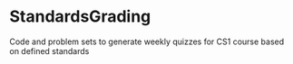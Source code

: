 # StandardsGrading
Code and problem sets to generate weekly quizzes for CS1 course based on defined standards

